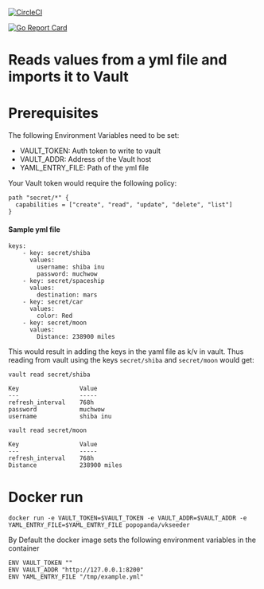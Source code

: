 [![CircleCI](https://circleci.com/gh/popopanda/vkseeder/tree/master.svg?style=svg)](https://circleci.com/gh/popopanda/vkseeder/tree/master)

[![Go Report Card](https://goreportcard.com/badge/github.com/popopanda/vkseeder)](https://goreportcard.com/report/github.com/popopanda/vkseeder)

# Reads values from a yml file and imports it to Vault

# Prerequisites
The following Environment Variables need to be set:

- VAULT_TOKEN: Auth token to write to vault
- VAULT_ADDR: Address of the Vault host
- YAML_ENTRY_FILE: Path of the yml file

Your Vault token would require the following policy:

```
path "secret/*" {
  capabilities = ["create", "read", "update", "delete", "list"]
}
```


#### Sample yml file

```
keys:
    - key: secret/shiba
      values:
        username: shiba inu
        password: muchwow
    - key: secret/spaceship
      values:
        destination: mars
    - key: secret/car
      values:
        color: Red
    - key: secret/moon
      values:
        Distance: 238900 miles
```

This would result in adding the keys in the yaml file as k/v in vault. Thus reading from vault using the keys `secret/shiba` and `secret/moon` would get:

```
vault read secret/shiba

Key                 Value
---                 -----
refresh_interval    768h
password            muchwow
username            shiba inu

vault read secret/moon

Key                 Value
---                 -----
refresh_interval    768h
Distance            238900 miles
```

# Docker run
`docker run -e VAULT_TOKEN=$VAULT_TOKEN -e VAULT_ADDR=$VAULT_ADDR -e YAML_ENTRY_FILE=$YAML_ENTRY_FILE popopanda/vkseeder`

By Default the docker image sets the following environment variables in the container

```
ENV VAULT_TOKEN ""
ENV VAULT_ADDR "http://127.0.0.1:8200"
ENV YAML_ENTRY_FILE "/tmp/example.yml"
```
